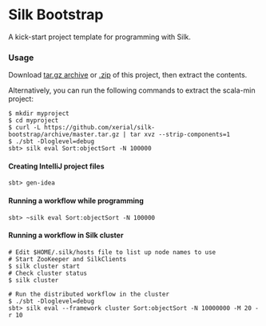 Silk Bootstrap 
==============

A kick-start project template for programming with Silk.

### Usage

Download [tar.gz archive](https://github.com/xerial/silk-bootstrap/archive/master.tar.gz) or
[.zip](https://github.com/xerial/silk-bootstrap/archive/master.zip) of this project, then extract the contents.

Alternatively, you can run the following commands to extract the scala-min
project:

```shell
$ mkdir myproject
$ cd myproject
$ curl -L https://github.com/xerial/silk-bootstrap/archive/master.tar.gz | tar xvz --strip-components=1
$ ./sbt -Dloglevel=debug
sbt> silk eval Sort:objectSort -N 100000
```

#### Creating IntelliJ project files

    sbt> gen-idea


#### Running a workflow while programming

    sbt> ~silk eval Sort:objectSort -N 100000


#### Running a workflow in Silk cluster

    # Edit $HOME/.silk/hosts file to list up node names to use
    # Start ZooKeeper and SilkClients
    $ silk cluster start
    # Check cluster status
    $ silk cluster

    # Run the distributed workflow in the cluster
    $ ./sbt -Dloglevel=debug
    sbt> silk eval --framework cluster Sort:objectSort -N 10000000 -M 20 -r 10


